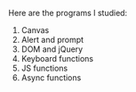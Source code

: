 Here are the programs I studied:
1) Canvas
2) Alert and prompt
3) DOM and jQuery
4) Keyboard functions
5) JS functions
6) Async functions
